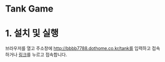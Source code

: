 Tank Game
========

# 1. 설치 및 실행
브라우저를 열고 주소창에 http://bbbb7788.dothome.co.kr/tank를 입력하고 접속하거나
[링크](http://bbbb7788.dothome.co.kr/tank)를 누르고 접속합니다.
